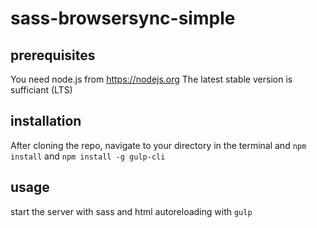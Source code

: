# sass-browsersync-simple

## prerequisites
You need node.js from https://nodejs.org
The latest stable version is sufficiant (LTS)

## installation
After cloning the repo, navigate to your directory in the terminal and ```npm install``` and ```npm install -g gulp-cli```

## usage
start the server with sass and html autoreloading with ```gulp```